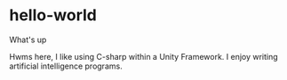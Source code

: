 # hello-world
What's up 

Hwms here, I like using C-sharp within a Unity Framework. I enjoy writing artificial intelligence programs. 
